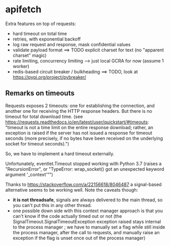 # apifetch

Extra features on top of requests:
 * hard timeout on total time
 * retries, with exponential backoff
 * log raw request and response, mask confidential values
 * validate payload format ==> TODO explicit charset for text (no "apparent charset" magic)
 * rate limiting, concurrency limiting --> just local GCRA for now (assume 1 worker)
 * redis-based circuit breaker / bulkheading ==> TODO, look at https://pypi.org/project/pybreaker/


## Remarks on timeouts

Requests exposes 2 timeouts: one for establishing the connection, and another one
for receiving the HTTP response headers. But there is no timeout for total
download time.
(see https://requests.readthedocs.io/en/latest/user/quickstart/#timeouts:
"timeout is not a time limit on the entire response download; rather, an exception
is raised if the server has not issued a response for timeout seconds (more precisely,
if no bytes have been received on the underlying socket for timeout seconds).")

So, we have to implement a hard timeout externally.

Unfortunately, eventlet.Timeout stopped working with Python 3.7 (raises a "RecursionError",
or "TypeError: wrap_socket() got an unexpected keyword argument '_context'"")

Thanks to https://stackoverflow.com/a/22156618/8046487 a signal-based alternative
seems to be working well. Note the caveats though:
  * **it is not threadsafe**, signals are always delivered to the main thread,
so you can't put this in any other thread.
 * one possible down side with this context manager approach is that you can't
know if the code actually timed out or not (the SignalTimeout.SignalTimeoutException
exception raised stays internal to the process manager ; we have to manually
set a flag while still inside the process manager, after the call to requests, and
manually raise an exception if the flag is unset once out of the process manager)
